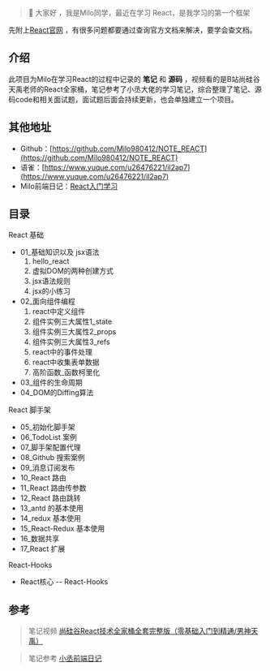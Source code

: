 >  📢 大家好 ，我是Milo同学，最近在学习 React，是我学习的第一个框架

先附上[React官网](https://zh-hans.reactjs.org/) ，有很多问题都要通过查询官方文档来解决，要学会查文档。

## 介绍

此项目为Milo在学习React的过程中记录的 **笔记** 和 **源码** ，视频看的是B站尚硅谷天禹老师的React全家桶，笔记参考了小丞大佬的学习笔记，综合整理了笔记、源码code和相关面试题，面试题后面会持续更新，也会单独建立一个项目。

## 其他地址

- Github：[https://github.com/Milo980412/NOTE_REACT](https://github.com/Milo980412/NOTE_REACT)
- 语雀：[https://www.yuque.com/u26476221/il2ap7](https://www.yuque.com/u26476221/il2ap7)
- Milo前端日记：[React入门学习](https://miloreact.github.io/pages/react/start.html)

## 目录

React 基础

- 01_基础知识以及 jsx语法
  1. hello_react
  1. 虚拟DOM的两种创建方式
  1. jsx语法规则
  1. jsx的小练习
- 02_面向组件编程
  1. react中定义组件
  1. 组件实例三大属性1_state
  1. 组件实例三大属性2_props
  1. 组件实例三大属性3_refs
  1. react中的事件处理
  1. react中收集表单数据
  1. 高阶函数_函数柯里化
- 03_组件的生命周期
- 04_DOM的Diffing算法

React 脚手架

- 05_初始化脚手架
- 06_TodoList 案例
- 07_脚手架配置代理
- 08_Github 搜索案例
- 09_消息订阅发布
- 10_React 路由
- 11_React 路由传参数
- 12_React 路由跳转
- 13_antd 的基本使用
- 14_redux 基本使用
- 15_React-Redux 基本使用
- 16_数据共享
- 17_React 扩展

React-Hooks

- React核心 -- React-Hooks

## 参考

> 笔记视频 [尚硅谷React技术全家桶全套完整版（零基础入门到精通/男神天禹）](https://www.bilibili.com/video/BV1wy4y1D7JT?p=7&share_source=copy_web)

> 笔记参考 [小丞前端日记](https://linjuncheng.cn/)